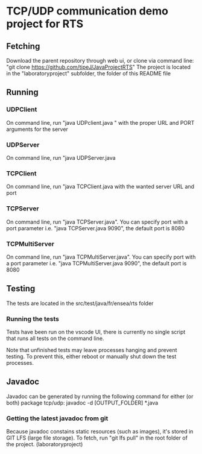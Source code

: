 # TCP/UDP communication demo project for RTS

## Fetching
Download the parent repository through web ui, or clone via command line: "git clone https://github.com/tipeJ/JavaProjectRTS"
The project is located in the "laboratoryproject" subfolder, the folder of this README file

## Running

### UDPClient
On command line, run "java UDPclient.java <URL> <PORT>" with the proper URL and PORT arguments for the server

### UDPServer
On command line, run "java UDPServer.java <PORT>

### TCPClient
On command line, run "java TCPClient.java <URL> <PORT> with the wanted server URL and port

### TCPServer
On command line, run "java TCPServer.java". You can specify port with a port parameter i.e. "java TCPServer.java 9090", the default port is 8080

### TCPMultiServer
On command line, run "java TCPMultiServer.java". You can specify port with a port parameter i.e. "java TCPMultiServer.java 9090", the default port is 8080


## Testing
The tests are located in the src/test/java/fr/ensea/rts folder

### Running the tests
Tests have been run on the vscode UI, there is currently no single script that runs all tests on the command line.

Note that unfinished tests may leave processes hanging and prevent testing. To prevent this, either reboot or manually shut down the test processes.


## Javadoc
Javadoc can be generated by running the following command for either (or both) package tcp/udp:
javadoc -d [OUTPUT_FOLDER] *.java

### Getting the latest javadoc from git
Because javadoc constains static resources (such as images), it's stored in GIT LFS (large file storage). To fetch, run "git lfs pull" in the root folder of the project. (laboratoryproject)